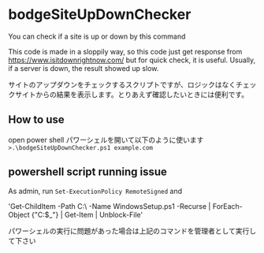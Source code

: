 # bodgeSiteUpDownChecker
You can check if a site is up or down by this command

This code is made in a sloppily way, so this code just get response from https://www.isitdownrightnow.com/
but for quick check, it is useful.
Usually, if a server is down, the result showed up slow.

サイトのアップダウンをチェックするスクリプトですが、ロジックはなくチェックサイトからの結果を表示します。とりあえず確認したいときには便利です。

## How to use
open power shell
パワーシェルを開いて以下のように使います
`>.\bodgeSiteUpDownChecker.ps1 example.com`

## powershell script running issue
As admin, run `Set-ExecutionPolicy RemoteSigned`
and

'Get-ChildItem -Path C:\ -Name WindowsSetup.ps1 -Recurse | ForEach-Object {"C:\$_"} | Get-Item | Unblock-File'

パワーシェルの実行に問題があった場合は上記のコマンドを管理者として実行して下さい



